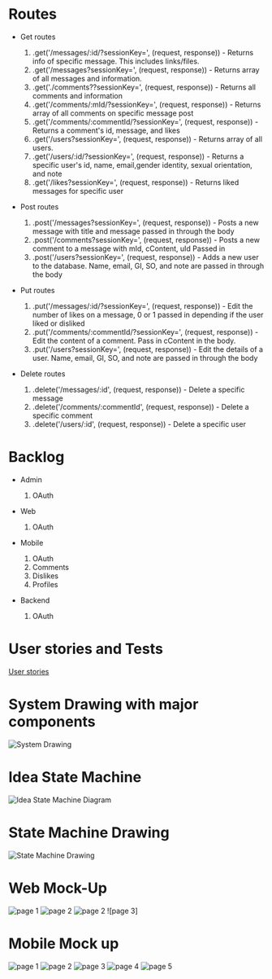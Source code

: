 
# Routes


* Get routes


   1. .get('/messages/:id/?sessionKey=<insert session key>', (request, response)) - Returns info of specific message. This includes links/files.
   1. .get('/messages?sessionKey=<insert session key>', (request, response)) - Returns array of all messages and information. 
   1. .get('./comments??sessionKey=<insert session key>', (request, response)) - Returns all comments and information
   1. .get('/comments/:mId/?sessionKey=<insert session key>', (request, response)) - Returns array of all comments on specific message post
   1. .get('/comments/:commentId/?sessionKey=<insert session key>', (request, response)) - Returns a comment's id, message, and likes
   1. .get('/users?sessionKey=<insert session key>', (request, response)) - Returns array of all users. 
   1. .get('/users/:id/?sessionKey=<insert session key>', (request, response)) - Returns a specific user's id, name, email,gender identity, sexual orientation, and note
   1. .get('/likes?sessionKey=<insert session key>', (request, response)) - Returns liked messages for specific user


* Post routes


   1. .post('/messages?sessionKey=<insert session key>', (request, response)) - Posts a new message with title and message passed in through the body
   1. .post('/comments?sessionKey=<insert session key>', (request, response)) - Posts a new comment to a message with mId, cContent, uId Passed in
   1. .post('/users?sessionKey=<insert session key>', (request, response)) - Adds a new user to the database. Name, email, GI, SO, and note are passed in through the body


* Put routes


   1. .put('/messages/:id/?sessionKey=<insert session key>', (request, response)) - Edit the number of likes on a message, 0 or 1 passed in depending if the user liked or disliked 
   1. .put('/comments/:commentId/?sessionKey=<insert session key>', (request, response)) - Edit the content of a comment. Pass in cContent in the body. 
   1. .put('/users?sessionKey=<insert session key>', (request, response)) - Edit the details of a user. Name, email, GI, SO, and note are passed in through the body


* Delete routes

   1. .delete('/messages/:id', (request, response)) - Delete a specific message
   1. .delete('/comments/:commentId', (request, response)) - Delete a specific comment
   1. .delete('/users/:id', (request, response)) - Delete a specific user
   
# Backlog

* Admin
   1. OAuth

* Web
   1. OAuth

* Mobile

   1. OAuth
   2. Comments
   3. Dislikes
   4. Profiles

* Backend
   1. OAuth

# User stories and Tests
[User stories](https://docs.google.com/document/d/1bjwfbYccF6UMZZQXPeWqkMymxNFkaRpO4HkUfeKqiH4/edit?usp=sharing)

# System Drawing with major components

![System Drawing](diagrams/Phase3_System_Drawing.JPG)

# Idea State Machine

![Idea State Machine Diagram](diagrams/phase3Diagrams/ideaStateDrawing.png)

# State Machine Drawing

![State Machine Drawing](diagrams/phase3Diagrams/stateMachineDrawing.png)

# Web Mock-Up

![page 1](diagrams/phase3Diagrams/1.png)
![page 2](diagrams/phase3Diagrams/2.png)
![page 2](diagrams/phase3Diagrams/3.png)
![page 3]

# Mobile Mock up
![page 1](diagrams/phase3mockMobile/1.jpg)
![page 2](diagrams/phase3mockMobile/2.jpg)
![page 3](diagrams/phase3mockMobile/3.jpg)
![page 4](diagrams/phase3mockMobile/4.jpg)
![page 5](diagrams/phase3mockMobile/5.jpg)